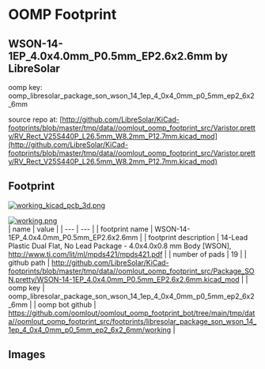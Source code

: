 # OOMP Footprint  
## WSON-14-1EP_4.0x4.0mm_P0.5mm_EP2.6x2.6mm  by LibreSolar  
  
oomp key: oomp_libresolar_package_son_wson_14_1ep_4_0x4_0mm_p0_5mm_ep2_6x2_6mm  
  
source repo at: [http://github.com/LibreSolar/KiCad-footprints/blob/master/tmp/data//oomlout_oomp_footprint_src/Varistor.pretty/RV_Rect_V25S440P_L26.5mm_W8.2mm_P12.7mm.kicad_mod](http://github.com/LibreSolar/KiCad-footprints/blob/master/tmp/data//oomlout_oomp_footprint_src/Varistor.pretty/RV_Rect_V25S440P_L26.5mm_W8.2mm_P12.7mm.kicad_mod)  
## Footprint  
  
[![working_kicad_pcb_3d.png](working_kicad_pcb_3d_600.png)](working_kicad_pcb_3d.png)  
  
[![working.png](working_600.png)](working.png)  
| name | value | 
| --- | --- | 
| footprint name | WSON-14-1EP_4.0x4.0mm_P0.5mm_EP2.6x2.6mm | 
| footprint description | 14-Lead Plastic Dual Flat, No Lead Package - 4.0x4.0x0.8 mm Body [WSON], http://www.ti.com/lit/ml/mpds421/mpds421.pdf | 
| number of pads | 19 | 
| github path | http://github.com/LibreSolar/KiCad-footprints/blob/master/tmp/data//oomlout_oomp_footprint_src/Package_SON.pretty/WSON-14-1EP_4.0x4.0mm_P0.5mm_EP2.6x2.6mm.kicad_mod | 
| oomp key | oomp_libresolar_package_son_wson_14_1ep_4_0x4_0mm_p0_5mm_ep2_6x2_6mm | 
| oomp bot github | https://github.com/oomlout/oomlout_oomp_footprint_bot/tree/main/tmp/data//oomlout_oomp_footprint_src/footprints/libresolar_package_son_wson_14_1ep_4_0x4_0mm_p0_5mm_ep2_6x2_6mm/working | 
## Images  
